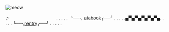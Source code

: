 
![meow](https://i.postimg.cc/x1gYgNCL/Zonder-titel14-20240722212730.png)

♬    ㅤㅤㅤㅤㅤㅤㅤㅤㅤㅤㅤ. . . . . ╰──╮[atabook](https://johto.atabook.org/)╭──╯ . . . . .▄▀▄▀▄▀▄▀▄▀▄. . . . . ╰──╮[rentry](https://rentry.co/silverpokespe)╭──╯ . . . . .
